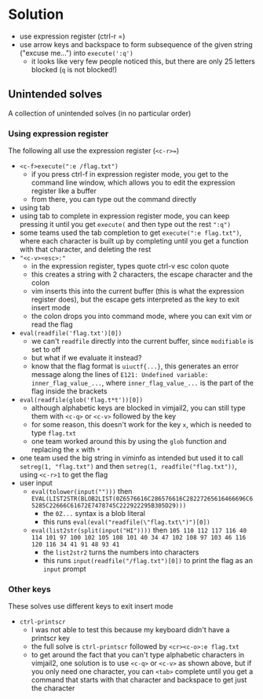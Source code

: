 # Solution

- use expression register (ctrl-r =)
- use arrow keys and backspace to form subsequence of the given string ("excuse me...") into `execute(':q')`
  - it looks like very few people noticed this, but there are only 25 letters blocked (`q` is not blocked!)

## Unintended solves

A collection of unintended solves (in no particular order)

### Using expression register

The following all use the expression register (`<c-r>=`)

- `<c-f>execute(":e /flag.txt")`
  - if you press ctrl-f in expression register mode, you get to the command line window, which allows you to edit the expression register like a buffer
  - from there, you can type out the command directly
- using tab
- using tab to complete in expression register mode, you can keep pressing it until you get `execute(` and then type out the rest `":q")`
- some teams used the tab completion to get `execute(":e flag.txt")`, where each character is built up by completing until you get a function with that character, and deleting the rest
- `"<c-v><esc>:"`
  - in the expression register, types quote ctrl-v esc colon quote
  - this creates a string with 2 characters, the escape character and the colon
  - vim inserts this into the current buffer (this is what the expression register does), but the escape gets interpreted as the key to exit insert mode
  - the colon drops you into command mode, where you can exit vim or read the flag
- `eval(readfile('flag.txt')[0])`
  - we can't `readfile` directly into the current buffer, since `modifiable` is set to off
  - but what if we evaluate it instead?
  - know that the flag format is `uiuctf{...}`, this generates an error message along the lines of `E121: Undefined variable: inner_flag_value_...`, where `inner_flag_value_...` is the part of the flag inside the brackets
- `eval(readfile(glob('flag.t*t'))[0])`
  - although alphabetic keys are blocked in vimjail2, you can still type them with `<c-q>` or `<c-v>` followed by the key
  - for some reason, this doesn't work for the key `x`, which is needed to type `flag.txt`
  - one team worked around this by using the `glob` function and replacing the `x` with `*`
- one team used the big string in viminfo as intended but used it to call `setreg(1, "flag.txt")` and then `setreg(1, readfile("flag.txt"))`, using `<c-r>1` to get the flag
- user input
  - `eval(tolower(input("")))` then `EVAL(LIST2STR(BLOB2LIST(0Z6576616C286576616C28227265616466696C65285C22666C61672E7478745C222922295B305D29)))`
    - the `0Z...` syntax is a blob literal
    - this runs `eval(eval("readfile(\"flag.txt\")")[0])`
  - `eval(list2str(split(input("HI"))))` then `105 110 112 117 116 40 114 101 97 100 102 105 108 101 40 34 47 102 108 97 103 46 116 120 116 34 41 91 48 93 41`
    - the `list2str2` turns the numbers into characters
    - this runs `input(readfile("/flag.txt")[0])` to print the flag as an `input` prompt

### Other keys

These solves use different keys to exit insert mode

- `ctrl-printscr`
  - I was not able to test this because my keyboard didn't have a printscr key
  - the full solve is `ctrl-printscr` followed by `<cr><c-o>:e flag.txt`
  - to get around the fact that you can't type alphabetic characters in vimjail2, one solution is to use `<c-q>` or `<c-v>` as shown above, but if you only need one character, you can `<tab>` complete until you get a command that starts with that character and backspace to get just the character
